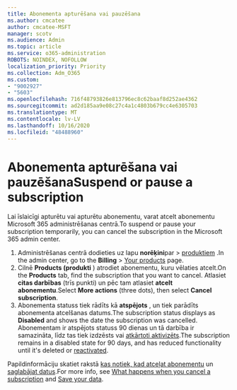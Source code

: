 ```yaml
---
title: Abonementa apturēšana vai pauzēšana
ms.author: cmcatee
author: cmcatee-MSFT
manager: scotv
ms.audience: Admin
ms.topic: article
ms.service: o365-administration
ROBOTS: NOINDEX, NOFOLLOW
localization_priority: Priority
ms.collection: Adm_O365
ms.custom:
- "9002927"
- "5603"
ms.openlocfilehash: 716f48793826e813796ec8c62baaf8d252ae4362
ms.sourcegitcommit: ad2d185aa9e08c27c4a1c4803b679cc4e6305703
ms.translationtype: MT
ms.contentlocale: lv-LV
ms.lasthandoff: 10/16/2020
ms.locfileid: "48488960"
---
```

# <a name="suspend-or-pause-a-subscription"></a><span data-ttu-id="d565f-102">Abonementa apturēšana vai pauzēšana</span><span class="sxs-lookup"><span data-stu-id="d565f-102">Suspend or pause a subscription</span></span>

<span data-ttu-id="d565f-103">Lai īslaicīgi apturētu vai apturētu abonementu, varat atcelt abonementu Microsoft 365 administrēšanas centrā.</span><span class="sxs-lookup"><span data-stu-id="d565f-103">To suspend or pause your subscription temporarily, you can cancel the subscription in the Microsoft 365 admin center.</span></span>

1. <span data-ttu-id="d565f-104">Administrēšanas centrā dodieties uz lapu **norēķini**par  >  [produktiem](https://go.microsoft.com/fwlink/p/?linkid=842054) .</span><span class="sxs-lookup"><span data-stu-id="d565f-104">In the admin center, go to the **Billing** > [Your products](https://go.microsoft.com/fwlink/p/?linkid=842054) page.</span></span>
2. <span data-ttu-id="d565f-105">Cilnē **Products (produkti** ) atrodiet abonementu, kuru vēlaties atcelt.</span><span class="sxs-lookup"><span data-stu-id="d565f-105">On the **Products** tab, find the subscription that you want to cancel.</span></span> <span data-ttu-id="d565f-106">Atlasiet **citas darbības** (trīs punkti) un pēc tam atlasiet **atcelt abonementu**.</span><span class="sxs-lookup"><span data-stu-id="d565f-106">Select **More actions** (three dots), then select **Cancel subscription**.</span></span>
3. <span data-ttu-id="d565f-107">Abonementa statuss tiek rādīts kā **atspējots** , un tiek parādīts abonementa atcelšanas datums.</span><span class="sxs-lookup"><span data-stu-id="d565f-107">The subscription status displays as **Disabled** and shows the date the subscription was cancelled.</span></span> <span data-ttu-id="d565f-108">Abonementam ir atspējots statuss 90 dienas un tā darbība ir samazināta, līdz tas tiek izdzēsts vai [atkārtoti aktivizēts](https://docs.microsoft.com/microsoft-365/commerce/subscriptions/reactivate-your-subscription).</span><span class="sxs-lookup"><span data-stu-id="d565f-108">The subscription remains in a disabled state for 90 days, and has reduced functionality until it's deleted or [reactivated](https://docs.microsoft.com/microsoft-365/commerce/subscriptions/reactivate-your-subscription).</span></span>

<span data-ttu-id="d565f-109">Papildinformāciju skatiet rakstā [kas notiek, kad atceļat abonementu](https://docs.microsoft.com/microsoft-365/commerce/subscriptions/cancel-your-subscription#what-happens-when-you-cancel-a-subscription) un [saglabājat datus](https://docs.microsoft.com/microsoft-365/commerce/subscriptions/cancel-your-subscription#save-your-data).</span><span class="sxs-lookup"><span data-stu-id="d565f-109">For more info, see [What happens when you cancel a subscription](https://docs.microsoft.com/microsoft-365/commerce/subscriptions/cancel-your-subscription#what-happens-when-you-cancel-a-subscription) and [Save your data](https://docs.microsoft.com/microsoft-365/commerce/subscriptions/cancel-your-subscription#save-your-data).</span></span>
